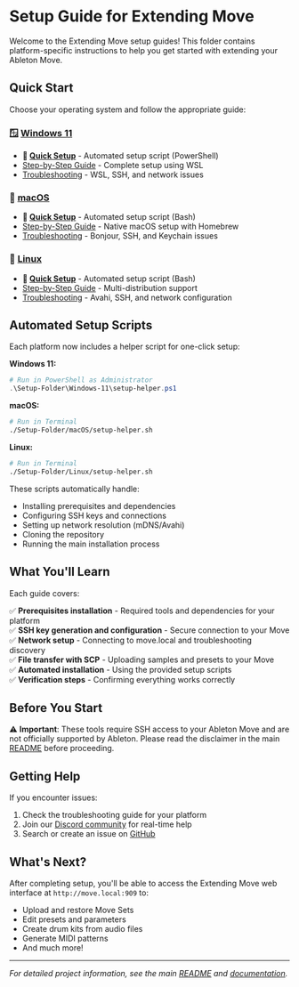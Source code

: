 # Setup Guide for Extending Move

Welcome to the Extending Move setup guides! This folder contains platform-specific instructions to help you get started with extending your Ableton Move.

## Quick Start

Choose your operating system and follow the appropriate guide:

### 🪟 [Windows 11](Windows-11/)
- **🚀 [Quick Setup](Windows-11/setup-helper.ps1)** - Automated setup script (PowerShell)
- [Step-by-Step Guide](Windows-11/Step-by-Step-Guide.md) - Complete setup using WSL
- [Troubleshooting](Windows-11/Troubleshooting-Links.md) - WSL, SSH, and network issues

### 🍎 [macOS](macOS/)
- **🚀 [Quick Setup](macOS/setup-helper.sh)** - Automated setup script (Bash)
- [Step-by-Step Guide](macOS/Step-by-Step-Guide.md) - Native macOS setup with Homebrew
- [Troubleshooting](macOS/Troubleshooting-Links.md) - Bonjour, SSH, and Keychain issues

### 🐧 [Linux](Linux/)
- **🚀 [Quick Setup](Linux/setup-helper.sh)** - Automated setup script (Bash)
- [Step-by-Step Guide](Linux/Step-by-Step-Guide.md) - Multi-distribution support
- [Troubleshooting](Linux/Troubleshooting-Links.md) - Avahi, SSH, and network configuration

## Automated Setup Scripts

Each platform now includes a helper script for one-click setup:

**Windows 11:**
```powershell
# Run in PowerShell as Administrator
.\Setup-Folder\Windows-11\setup-helper.ps1
```

**macOS:**
```bash
# Run in Terminal
./Setup-Folder/macOS/setup-helper.sh
```

**Linux:**
```bash
# Run in Terminal
./Setup-Folder/Linux/setup-helper.sh
```

These scripts automatically handle:
- Installing prerequisites and dependencies
- Configuring SSH keys and connections
- Setting up network resolution (mDNS/Avahi)
- Cloning the repository
- Running the main installation process

## What You'll Learn

Each guide covers:

✅ **Prerequisites installation** - Required tools and dependencies for your platform  
✅ **SSH key generation and configuration** - Secure connection to your Move  
✅ **Network setup** - Connecting to move.local and troubleshooting discovery  
✅ **File transfer with SCP** - Uploading samples and presets to your Move  
✅ **Automated installation** - Using the provided setup scripts  
✅ **Verification steps** - Confirming everything works correctly  

## Before You Start

⚠️ **Important**: These tools require SSH access to your Ableton Move and are not officially supported by Ableton. Please read the disclaimer in the main [README](../README.md) before proceeding.

## Getting Help

If you encounter issues:

1. Check the troubleshooting guide for your platform
2. Join our [Discord community](https://discord.gg/yP7SjqDrZG) for real-time help
3. Search or create an issue on [GitHub](https://github.com/peterswimm/extending-move/issues)

## What's Next?

After completing setup, you'll be able to access the Extending Move web interface at `http://move.local:909` to:

- Upload and restore Move Sets
- Edit presets and parameters
- Create drum kits from audio files
- Generate MIDI patterns
- And much more!

---

*For detailed project information, see the main [README](../README.md) and [documentation](../docs/).*